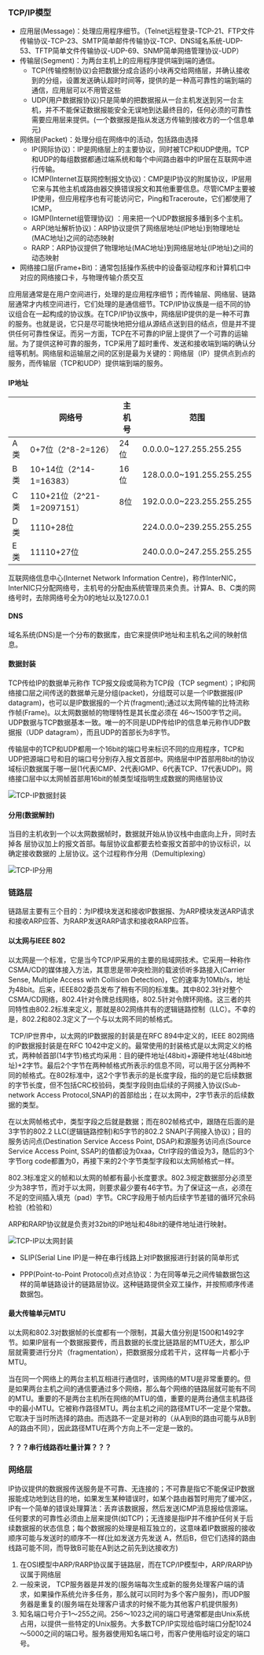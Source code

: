 ### TCP/IP模型

+ 应用层(Message)：处理应用程序细节。（Telnet远程登录-TCP-21、FTP文件传输协议-TCP-23、SMTP简单邮件传输协议-TCP、DNS域名系统-UDP-53、TFTP简单文件传输协议-UDP-69、SNMP简单网络管理协议-UDP）
+ 传输层(Segment)：为两台主机上的应用程序提供端到端的通信。
  + TCP(传输控制协议)会把数据分成合适的小块再交给网络层，并确认接收到的分组，设置发送确认超时时间等，提供的是一种高可靠性的端到端的通信，应用层可以不用管这些
  + UDP(用户数据报协议)只是简单的把数据报从一台主机发送到另一台主机，并不不能保证数据报能安全无误地到达最终目的，任何必须的可靠性需要应用层来提供。(一个数据报是指从发送方传输到接收方的一个信息单元)
+ 网络层(Packet)：处理分组在网络中的活动，包括路由选择
  + IP(网际协议)：IP是网络层上的主要协议，同时被TCP和UDP使用。TCP和UDP的每组数据都通过端系统和每个中间路由器中的IP层在互联网中进行传输。
  + ICMP(Internet互联网控制报文协议)：CMP是IP协议的附属协议，IP层用它来与其他主机或路由器交换错误报文和其他重要信息。尽管ICMP主要被IP使用，但应用程序也有可能访问它，Ping和Traceroute，它们都使用了ICMP。
  + IGMP(Internet组管理协议) ：用来把一个UDP数据报多播到多个主机。
  + ARP(地址解析协议)：ARP协议提供了网络层地址(IP地址)到物理地址(MAC地址)之间的动态映射
  + RARP：ARP协议提供了物理地址(MAC地址)到网络层地址(IP地址)之间的动态映射
+ 网络接口层(Frame+Bit)：通常包括操作系统中的设备驱动程序和计算机口中对应的网络接口卡，与物理传输介质交互

应用层通常是在用户空间进行，处理的是应用程序细节；而传输层、网络层、链路层通常才内核空间进行，它们处理的是通信细节。TCP/IP协议族是一组不同的协议组合在一起构成的协议族。在TCP/IP协议族中，网络层IP提供的是一种不可靠的服务。也就是说，它只是尽可能快地把分组从源结点送到目的结点，但是并不提供任何可靠性保证。而另一方面，TCP在不可靠的IP层上提供了一个可靠的运输层。为了提供这种可靠的服务，TCP采用了超时重传、发送和接收端到端的确认分组等机制。网络层和运输层之间的区别是最为关键的：网络层（IP）提供点到点的服务，而传输层（TCP和UDP）提供端到端的服务。

#### IP地址

|      | 网络号                     | 主机号 | 范围                      |
| ---- | -------------------------- | ------ | ------------------------- |
| A类  | 0+7位（2^8-2=126）         | 24位   | 0.0.0.0~127.255.255.255   |
| B类  | 10+14位（2^14-1=16383）    | 16位   | 128.0.0.0~191.255.255.255 |
| C类  | 110+21位（2^21-1=2097151） | 8位    | 192.0.0.0~223.255.255.255 |
| D类  | 1110+28位                  |        | 224.0.0.0~239.255.255.255 |
| E类  | 11110+27位                 |        | 240.0.0.0~247.255.255.255 |

互联网络信息中心(Internet Network Information Centre)，称作InterNIC，InterNIC只分配网络号，主机号的分配由系统管理员来负责。计算A、B、C类的网络号时，去除网络号全为0的地址以及127.0.0.1

#### DNS

域名系统(DNS)是一个分布的数据库，由它来提供IP地址和主机名之间的映射信息。

#### 数据封装

TCP传给IP的数据单元称作 TCP报文段或简称为TCP段（TCP segment）；IP和网络接口层之间传送的数据单元是分组(packet)，分组既可以是一个IP数据报(IP datagram)，也可以是IP数据报的一个片(fragment);通过以太网传输的比特流称作帧(Frame)。以太网数据帧的物理特性是其长度必须在 46～1500字节之间。UDP数据与TCP数据基本一致。唯一的不同是UDP传给IP的信息单元称作UDP数据报（UDP datagram），而且UDP的首部长为8字节。

传输层中的TCP和UDP都用一个16bit的端口号来标识不同的应用程序，TCP和UDP把源端口号和目的端口号分别存入报文首部中。网络层中IP首部用8bit的协议域标识数据属于哪一层(1代表ICMP、2代表IGMP、6代表TCP、17代表UDP)。网络接口层中以太网帧首部用16bit的帧类型域指明生成数据的网络层协议

![TCP-IP数据封装](..\image\TCP-IP数据封装.png)

#### 分用(数据解封)

当目的主机收到一个以太网数据帧时，数据就开始从协议栈中由底向上升，同时去掉各
层协议加上的报文首部。每层协议盒都要去检查报文首部中的协议标识，以确定接收数据的
上层协议。这个过程称作分用（Demultiplexing）

![TCP-IP分用](..\image\TCP-IP分用.png)



### 链路层

链路层主要有三个目的：为IP模块发送和接收IP数据报、为ARP模块发送ARP请求和接收ARP应答、为RARP发送RARP请求和接收RARP应答。

#### 以太网与IEEE 802

​		以太网是一个标准，它是当今TCP/IP采用的主要的局域网技术。它采用一种称作CSMA/CD的媒体接入方法，其意思是带冲突检测的载波侦听多路接入(Carrier Sense, Multiple Access with Collision Detection)，它的速率为10Mb/s，地址为48bit。后来，IEEE802委员发布了稍有不同的标准集。其中802.3针对整个CSMA/CD网络，802.4针对令牌总线网络，802.5针对令牌环网络。这三者的共同特性由802.2标准来定义，那就是802网络共有的逻辑链路控制（LLC）。不幸的是，802.2和802.3定义了一个与以太网不同的帧格式。

​		TCP/IP世界中，以太网的IP数据报的封装是在RFC 894中定义的，IEEE 802网络的IP数据报封装是在RFC 1042中定义的。最常使用的封装格式是以太网定义的格式，两种帧首部(14字节)格式均采用：目的硬件地址(48bit)+源硬件地址(48bit地址)+2字节。最后2个字节在两种帧格式所表示的信息不同，可以用于区分两种不同的帧格式。在802标准中，这2个字节表示的是长度字段，指的的是它后续数据的字节长度，但不包括CRC校验码，类型字段则由后续的子网接入协议(Sub-network Access Protocol,SNAP)的首部给出；在以太网中，2字节表示的后续数据的类型。

​		在以太网帧格式中，类型字段之后就是数据；而在802帧格式中，跟随在后面的是3字节的802.2 LLC(逻辑链路控制)和5字节的802.2  SNAP(子网接入协议)；目的服务访问点(Destination Service Access Point, DSAP)和源服务访问点(Source Service Access Point, SSAP)的值都设为0xaa，Ctrl字段的值设为3，随后的3个字节org code都置为0，再接下来的2个字节类型字段和以太网帧格式一样。

​		802.3标准定义的帧和以太网的帧都有最小长度要求。802.3规定数据部分必须至少为38字节，而对于以太网，则要求最少要有46字节。为了保证这一点，必须在不足的空间插入填充（pad）字节。CRC字段用于帧内后续字节差错的循环冗余码检验（检验和）

ARP和RARP协议就是负责对32bit的IP地址和48bit的硬件地址进行映射。

![TCP-IP以太网封装](..\image\TCP-IP以太网封装.png)

+ SLIP(Serial Line IP)是一种在串行线路上对IP数据报进行封装的简单形式

+ PPP(Point-to-Point Protocol)点对点协议：为在同等单元之间传输数据包这样的简单链路设计的链路层协议。这种链路提供全双工操作，并按照顺序传递数据包。

#### 最大传输单元MTU

​		以太网和802.3对数据帧的长度都有一个限制，其最大值分别是1500和1492字节。如果IP层有一个数据报要传，而且数据的长度比链路层的MTU还大，那么IP层就需要进行分片（fragmentation），把数据报分成若干片，这样每一片都小于MTU。

​		当在同一个网络上的两台主机互相进行通信时，该网络的MTU是非常重要的。但是如果两台主机之间的通信要通过多个网络，那么每个网络的链路层就可能有不同的MTU。重要的不是两台主机所在网络的MTU的值，重要的是两台通信主机路径中的最小MTU。它被称作路径MTU。两台主机之间的路径MTU不一定是个常数。它取决于当时所选择的路由。而选路不一定是对称的（从A到B的路由可能与从B到A的路由不同），因此路径MTU在两个方向上不一定是一致的。

#### ？？？串行线路吞吐量计算？？？

### 网络层

IP协议提供的数据报传送服务是不可靠、无连接的；不可靠是指它不能保证IP数据报能成功地到达目的地，如果发生某种错误时，如某个路由器暂时用完了缓冲区， IP有一个简单的错误处理算法：丢弃该数据报，然后发送ICMP消息报给信源端。任何要求的可靠性必须由上层来提供(如TCP)；无连接是指IP并不维护任何关于后续数据报的状态信息；每个数据报的处理是相互独立的，这意味着IP数据报的接收顺序可能与发送时的顺序不一样(比如发送方先发送 A，然后B，但它们选择的路由线路可能不同，而导致B可能在A到达之前先到达接收方)







1. 在OSI模型中ARP/RARP协议属于链路层，而在TCP/IP模型中，ARP/RARP协议属于网络层
2. 一般来说， TCP服务器是并发的(服务端每次生成新的服务处理客户端的请求，如果操作系统允许多任务，那么就可以同时为多个客户服务)，而UDP服务器是重复的(服务端在处理客户请求的时候不能为其他客户机提供服务)
3. 知名端口号介于1～255之间。256～1023之间的端口号通常都是由Unix系统占用，以提供一些特定的Unix服务。大多数TCP/IP实现给临时端口分配1024～5000之间的端口号。服务器使用知名端口号，而客户使用临时设定的端口号。

